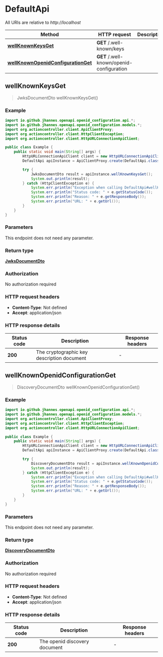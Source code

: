 # DefaultApi

All URIs are relative to *http://localhost*

Method | HTTP request | Description
------------- | ------------- | -------------
[**wellKnownKeysGet**](DefaultApi.md#wellKnownKeysGet) | **GET** /.well-known/keys | 
[**wellKnownOpenidConfigurationGet**](DefaultApi.md#wellKnownOpenidConfigurationGet) | **GET** /.well-known/openid-configuration | 



## wellKnownKeysGet

> JwksDocumentDto wellKnownKeysGet()



### Example

```java
import io.github.jhannes.openapi.openid_configuration.api.*;
import io.github.jhannes.openapi.openid_configuration.models.*;
import org.actioncontroller.client.ApiClientProxy;
import org.actioncontroller.client.HttpClientException;
import org.actioncontroller.client.HttpURLConnectionApiClient;

public class Example {
    public static void main(String[] args) {
        HttpURLConnectionApiClient client = new HttpURLConnectionApiClient("http://localhost");
        DefaultApi apiInstance = ApiClientProxy.create(DefaultApi.class, httpClient);

        try {
            JwksDocumentDto result = apiInstance.wellKnownKeysGet();
            System.out.println(result);
        } catch (HttpClientException e) {
            System.err.println("Exception when calling DefaultApi#wellKnownKeysGet");
            System.err.println("Status code: " + e.getStatusCode());
            System.err.println("Reason: " + e.getResponseBody());
            System.err.println("URL: " + e.getUrl());
        }
    }
}
```

### Parameters

This endpoint does not need any parameter.

### Return type

[**JwksDocumentDto**](JwksDocumentDto.md)

### Authorization

No authorization required

### HTTP request headers

- **Content-Type**: Not defined
- **Accept**: application/json

### HTTP response details
| Status code | Description | Response headers |
|-------------|-------------|------------------|
| **200** | The cryptographic key description document |  -  |


## wellKnownOpenidConfigurationGet

> DiscoveryDocumentDto wellKnownOpenidConfigurationGet()



### Example

```java
import io.github.jhannes.openapi.openid_configuration.api.*;
import io.github.jhannes.openapi.openid_configuration.models.*;
import org.actioncontroller.client.ApiClientProxy;
import org.actioncontroller.client.HttpClientException;
import org.actioncontroller.client.HttpURLConnectionApiClient;

public class Example {
    public static void main(String[] args) {
        HttpURLConnectionApiClient client = new HttpURLConnectionApiClient("http://localhost");
        DefaultApi apiInstance = ApiClientProxy.create(DefaultApi.class, httpClient);

        try {
            DiscoveryDocumentDto result = apiInstance.wellKnownOpenidConfigurationGet();
            System.out.println(result);
        } catch (HttpClientException e) {
            System.err.println("Exception when calling DefaultApi#wellKnownOpenidConfigurationGet");
            System.err.println("Status code: " + e.getStatusCode());
            System.err.println("Reason: " + e.getResponseBody());
            System.err.println("URL: " + e.getUrl());
        }
    }
}
```

### Parameters

This endpoint does not need any parameter.

### Return type

[**DiscoveryDocumentDto**](DiscoveryDocumentDto.md)

### Authorization

No authorization required

### HTTP request headers

- **Content-Type**: Not defined
- **Accept**: application/json

### HTTP response details
| Status code | Description | Response headers |
|-------------|-------------|------------------|
| **200** | The openid discovery document |  -  |

